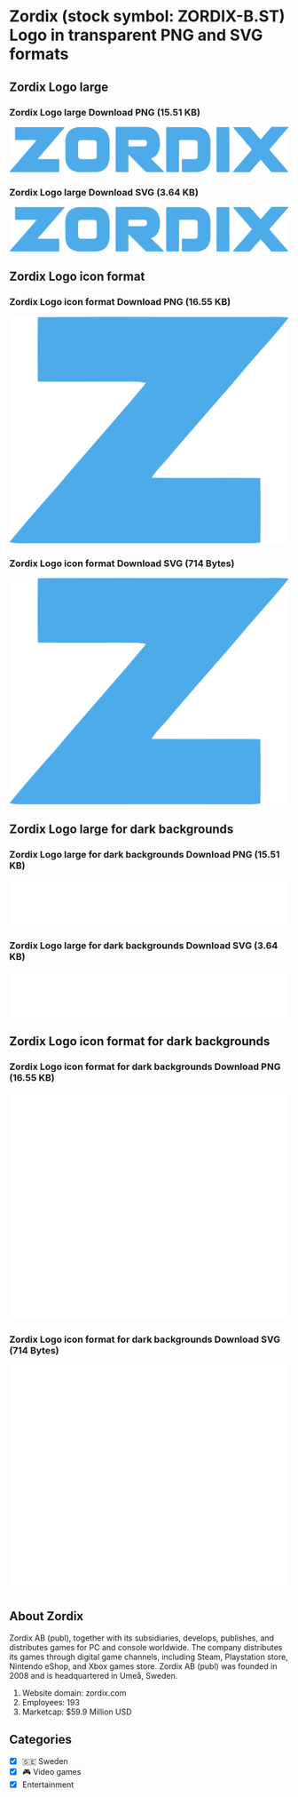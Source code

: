 # Zordix (stock symbol: ZORDIX-B.ST) Logo in transparent PNG and SVG formats

## Zordix Logo large

### Zordix Logo large Download PNG (15.51 KB)

![Zordix Logo large Download PNG (15.51 KB)](/img/orig/ZORDIX-B.ST_BIG-508fb77b.png)

### Zordix Logo large Download SVG (3.64 KB)

![Zordix Logo large Download SVG (3.64 KB)](/img/orig/ZORDIX-B.ST_BIG-bc3e4cec.svg)

## Zordix Logo icon format

### Zordix Logo icon format Download PNG (16.55 KB)

![Zordix Logo icon format Download PNG (16.55 KB)](/img/orig/ZORDIX-B.ST-811ab413.png)

### Zordix Logo icon format Download SVG (714 Bytes)

![Zordix Logo icon format Download SVG (714 Bytes)](/img/orig/ZORDIX-B.ST-b0ccdcd7.svg)

## Zordix Logo large for dark backgrounds

### Zordix Logo large for dark backgrounds Download PNG (15.51 KB)

![Zordix Logo large for dark backgrounds Download PNG (15.51 KB)](/img/orig/ZORDIX-B.ST_BIG.D-0060429d.png)

### Zordix Logo large for dark backgrounds Download SVG (3.64 KB)

![Zordix Logo large for dark backgrounds Download SVG (3.64 KB)](/img/orig/ZORDIX-B.ST_BIG.D-cd2e3f62.svg)

## Zordix Logo icon format for dark backgrounds

### Zordix Logo icon format for dark backgrounds Download PNG (16.55 KB)

![Zordix Logo icon format for dark backgrounds Download PNG (16.55 KB)](/img/orig/ZORDIX-B.ST.D-9bdeb862.png)

### Zordix Logo icon format for dark backgrounds Download SVG (714 Bytes)

![Zordix Logo icon format for dark backgrounds Download SVG (714 Bytes)](/img/orig/ZORDIX-B.ST.D-e2ea47b2.svg)

## About Zordix

Zordix AB (publ), together with its subsidiaries, develops, publishes, and distributes games for PC and console worldwide. The company distributes its games through digital game channels, including Steam, Playstation store, Nintendo eShop, and Xbox games store. Zordix AB (publ) was founded in 2008 and is headquartered in Umeå, Sweden.

1. Website domain: zordix.com
2. Employees: 193
3. Marketcap: $59.9 Million USD


## Categories
- [x] 🇸🇪 Sweden
- [x] 🎮 Video games
- [x] Entertainment
